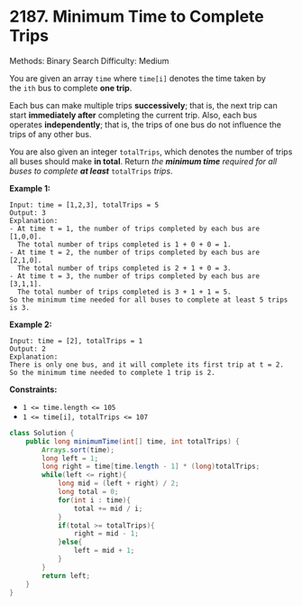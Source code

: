 # 2187. Minimum Time to Complete Trips

Methods: Binary Search
Difficulty: Medium

You are given an array `time` where `time[i]` denotes the time taken by the `ith` bus to complete **one trip**.

Each bus can make multiple trips **successively**; that is, the next trip can start **immediately after** completing the current trip. Also, each bus operates **independently**; that is, the trips of one bus do not influence the trips of any other bus.

You are also given an integer `totalTrips`, which denotes the number of trips all buses should make **in total**. Return *the **minimum time** required for all buses to complete **at least*** `totalTrips` *trips*.

**Example 1:**

```
Input: time = [1,2,3], totalTrips = 5
Output: 3
Explanation:
- At time t = 1, the number of trips completed by each bus are [1,0,0].
  The total number of trips completed is 1 + 0 + 0 = 1.
- At time t = 2, the number of trips completed by each bus are [2,1,0].
  The total number of trips completed is 2 + 1 + 0 = 3.
- At time t = 3, the number of trips completed by each bus are [3,1,1].
  The total number of trips completed is 3 + 1 + 1 = 5.
So the minimum time needed for all buses to complete at least 5 trips is 3.

```

**Example 2:**

```
Input: time = [2], totalTrips = 1
Output: 2
Explanation:
There is only one bus, and it will complete its first trip at t = 2.
So the minimum time needed to complete 1 trip is 2.

```

**Constraints:**

- `1 <= time.length <= 105`
- `1 <= time[i], totalTrips <= 107`

```java
class Solution {
    public long minimumTime(int[] time, int totalTrips) {
        Arrays.sort(time);
        long left = 1;
        long right = time[time.length - 1] * (long)totalTrips;
        while(left <= right){
            long mid = (left + right) / 2;
            long total = 0;
            for(int i : time){
                total += mid / i;
            }
            if(total >= totalTrips){
                right = mid - 1;
            }else{
                left = mid + 1;
            }
        }
        return left;
    }
}
```